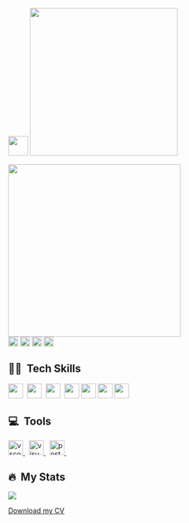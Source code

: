 <!DOCTYPE html>
<html lang="en">
<head>
    <meta charset="UTF-8">
    <meta name="viewport" content="width=device-width, initial-scale=1.0">
</head>
<body>

<div class="center">
    <p>
        <img src="https://media.giphy.com/media/hvRJCLFzcasrR4ia7z/giphy.gif" width="40px"/>
        <img src="https://readme-typing-svg.herokuapp.com?font=Tapestry&size=25&duration=4000&background=1FE6C300&lines=Hello%2C+I'm+Ahmet..;Merhaba%2C+Ben+Ahmet.." width="300" />
    </p>
</div>

<div id="header" class="center">
    <img src="https://media.giphy.com/media/LMcB8XospGZO8UQq87/giphy.gif" width="350"/>
</div>

<div id="contact" class="center">
    <a href="https://www.linkedin.com/in/ahmetcoskunkizilkaya" target="_blank"><img src="https://img.shields.io/badge/Linkedin%20-%230077B5.svg?&style=flat&logo=linkedin&logoColor=white" height="20" alt="LinkedIn Badge" /></a>
    <a href="mailto:ahmet16ck@gmail.com" target="_blank"><img src="https://img.shields.io/badge/Email-0099ff?style=flat&logo=gmail&logoColor=white" height="20" alt="Email Badge"/></a>
    <a href="https://app.patika.dev/ahmetk3436" target="_blank"><img src="https://global-uploads.webflow.com/6097e0eca1e87557da031fef/609859a191abe5d64b17fed3_Patika%20logo-p-500.png" height="20" alt="Patika Badge"/></a>
    <a href="showtech (Ahmet)#1543" target="blank"><img src="https://img.shields.io/badge/Discord-%235865F2.svg?style=for-the-badge&logo=discord&logoColor=white" height="20" alt="Discord Badge"/></a>
</div>

<div class="tech-skills">
    <h2>👩‍💻 &nbsp;Tech Skills</h2>
    <p>
        <img src="https://img.shields.io/badge/-C%23-512BD4?style=flat&logo=dotnet" height="30"/>&nbsp;
        <img src="https://img.shields.io/badge/-SQL-CC2927?style=flat&logo=microsoftsqlserver" height="30"/>&nbsp;
        <img src="https://img.shields.io/badge/-Git-05122A?style=flat&logo=git" height="30"/>&nbsp;
        <img src="https://img.shields.io/badge/Flutter-%2302569B.svg?style=for-the-badge&logo=Flutter&logoColor=white" height="30"/>
        <img src="https://img.shields.io/badge/dart-%230175C2.svg?style=for-the-badge&logo=dart&logoColor=white" height="30"/>
        <img src="https://img.shields.io/badge/go-%2300ADD8.svg?style=for-the-badge&logo=go&logoColor=white" height="30"/>
        <img src="https://img.shields.io/badge/Android-3DDC84?style=for-the-badge&logo=android&logoColor=white" height="30"/>
    </p>
</div>

<div class="tools">
    <h2>💻 &nbsp;Tools</h2>
    <p>
        <a href="https://code.visualstudio.com/" target="_blank"> <img alt="vscode" src="https://upload.wikimedia.org/wikipedia/commons/9/9a/Visual_Studio_Code_1.35_icon.svg" height="30"/> </a> &nbsp;
        <a href="https://visualstudio.microsoft.com/tr/vs/" target="_blank"> <img src="https://upload.wikimedia.org/wikipedia/commons/5/59/Visual_Studio_Icon_2019.svg" alt="visual studio" height="30"/> </a> &nbsp;
        <a href="https://postman.com" target="_blank"> <img src="https://upload.wikimedia.org/wikipedia/commons/c/c2/Postman_%28software%29.png" alt="postman"  height="30"/> </a> &nbsp;
    </p>
</div>

<div id="stats" class="center">
    <h2>🔥 &nbsp;My Stats</h2>
    <p>
        <img src="https://github-readme-stats.vercel.app/api?username=ahmetk3436&&show_icons=true&title_color=ffffff&icon_color=bb2acf&text_color=daf7dc&bg_color=151515">
    </p>
</div>

<div class="center">
    <a href="Ahmet_Coskun_Kizilkaya_CV.docx" download>Download my CV</a>
</div>

</body>
</html>

